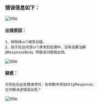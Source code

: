 ### 错误信息如下：
![title](https://i.loli.net/2019/12/03/9UDP5r3LuBz6cHj.png)
#### 出错原因：
	1、排除掉url填写出错。
 	2、由于后台对该url请求的处理中，没有设置注解
	@ResponseBody 导致该问题我出现。
![title](https://i.loli.net/2019/12/03/9hF3TZWUBS8cr4C.png)
#### 疑惑：
	为何在后台处理请求时，在参数中添加HttpResponse，
	也可解决该错误出现？
![title](https://i.loli.net/2019/12/03/HEMyO34jh2iARcI.png)
